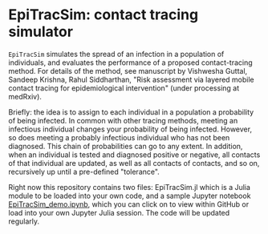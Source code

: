 
# EpiTracSim: contact tracing simulator

`EpiTracSim` simulates the spread of an infection in a population of individuals, and evaluates the performance of a proposed contact-tracing method. For details of the method, see manuscript by Vishwesha Guttal, Sandeep Krishna, Rahul Siddharthan, "Risk assessment via layered mobile contact tracing for epidemiological intervention" (under processing at medRxiv).

Briefly: the idea is to assign to each individual in a population a probability of being infected. In common with other tracing methods, meeting an infectious individual changes your probability of being infected. However, so does meeting a probably infectious individual who has not been diagnosed. This chain of probabilities can go to any extent.  In addition, when an individual is tested and diagnosed positive or negative, all contacts of that individual are updated, as well as all contacts of contacts, and so on, recursively up until a pre-defined "tolerance". 

Right now this repository contains two files: EpiTracSim.jl which is a Julia module to be loaded into your own code, and a sample Jupyter notebook <A HREF="https://github.com/rsidd120/EpiTracSim/blob/master/EpiTracSim_demo.ipynb">EpiTracSim_demo.ipynb</A>, which you can click on to view within GitHub or load into your own Jupyter Julia session.  The code will be updated regularly. 
